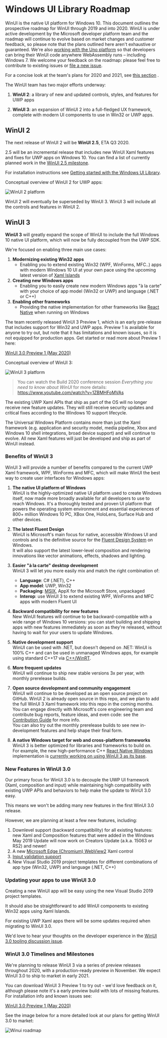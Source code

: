 # Windows UI Library Roadmap

WinUI is the native UI platform for Windows 10. This document outlines the prospective roadmap for WinUI through 2019 and into 2020. WinUI is under active development by the Microsoft developer platform team and the roadmap will continue to evolve based on market changes and customer feedback, so please note that the plans outlined here aren't exhaustive or guaranteed. We're also [working with the Uno platform](https://platform.uno/WinUI-on-Windows7-via-UnoPlatform/) so that developers can bring their WinUI code anywhere WebAssembly runs – including Windows 7. We welcome your feedback on the roadmap: please feel free to contribute to existing issues or [file a new issue](https://github.com/microsoft/microsoft-ui-xaml/issues).

For a concise look at the team's plans for 2020 and 2021, see [this section](###winui-3.0-timelines-and-milestones) .

The WinUI team has two major efforts underway:

1. **WinUI 2**: a library of new and updated controls, styles, and features for UWP apps

2. **WinUI 3**: an expansion of WinUI 2 into a full-fledged UX framework, complete with modern UI components to use in Win32 or UWP apps. 

## WinUI 2

The next release of WinUI 2 will be **WinUI 2.5**, ETA Q3 2020.

2.5 will be an incremental release that includes new WinUI Xaml features and fixes for UWP apps on Windows 10. You can find a list of currently planned work in the [WinUI 2.5 milestone](https://github.com/microsoft/microsoft-ui-xaml/milestone/10).

For installation instructions see [Getting started with the Windows UI Library](https://docs.microsoft.com/en-us/windows/apps/winui/winui2/getting-started).

Conceptual overview of WinUI 2 for UWP apps:

![WinUI 2 platform](roadmap_winui2.png)

WinUI 2 will eventually be superseded by WinUI 3. WinUI 3 will include all the controls and features in WinUI 2.

## WinUI 3

**WinUI 3** will greatly expand the scope of WinUI to include the full Windows 10 native UI platform, which will now be fully decoupled from the UWP SDK.

We're focused on enabling three main use cases:

1. **Modernizing existing Win32 apps**
    * Enabling you to extend existing Win32 (WPF, WinForms, MFC..) apps with modern Windows 10 UI at your own pace using the upcoming latest version of [Xaml Islands](https://docs.microsoft.com/windows/apps/desktop/modernize/xaml-islands)
2. **Creating new Windows apps**
    * Enabling you to easily create new modern Windows apps "à la carte" with your choice of app model (Win32 or UWP) and language (.NET or C++)
3. **Enabling other frameworks**
    * Providing the native implementation for other frameworks like [React Native](https://github.com/Microsoft/react-native-windows) when running on Windows

The team recently released WinUI 3 Preview 1, which is an early pre-release that includes support for Win32 and UWP apps. Preview 1 is available for anyone to try out, but note that it has limitations and known issues, so it is not equipped for production apps. Get started or read more about Preview 1 here: 

[WinUI 3.0 Preview 1 (May 2020)](https://docs.microsoft.com/windows/apps/winui/winui3/)

Conceptual overview of WinUI 3:

![WinUI 3 platform](roadmap_winui3.png)

> You can watch the Build 2020 conference session *Everything you need to know about WinUI* for more details:
https://www.youtube.com/watch?v=1ZBMHFoMVAs

The existing UWP Xaml APIs that ship as part of the OS will no longer receive new feature updates. They will still receive security updates and critical fixes according to the Windows 10 support lifecycle.

The Universal Windows Platform contains more than just the Xaml framework (e.g. application and security model, media pipeline, Xbox and Windows 10 shell integrations, broad device support) and will continue to evolve. All new Xaml features will just be developed and ship as part of WinUI instead.

### Benefits of WinUI 3

WinUI 3 will provide a number of benefits compared to the current UWP Xaml framework, WPF, WinForms and MFC, which will make WinUI the best way to create user interfaces for Windows apps:

1. **The native UI platform of Windows**  
WinUI is the highly-optimized native UI platform used to create Windows itself, now made more broadly available for all developers to use to reach Windows. It's a thoroughly tested and proven UI platform that powers the operating system environment and essential experiences of 800+ million Windows 10 PC, XBox One, HoloLens, Surface Hub and other devices.

2. **The latest Fluent Design**  
WinUI is Microsoft's main focus for native, accessible Windows UI and controls and is the definitive source for the [Fluent Design System](https://www.microsoft.com/design/fluent/) on Windows.  
It will also support the latest lower-level composition and rendering innovations like vector animations, effects, shadows and lighting.

3. **Easier "à la carte" desktop development**  
WinUI 3 will let you more easily mix and match the right combination of:
    * **Language**: C# (.NET), C++
    * **App model**: UWP, Win32
    * **Packaging**: [MSIX](https://docs.microsoft.com/windows/msix/), AppX for the Microsoft Store, unpackaged  
    * **Interop**: use WinUI 3 to extend existing WPF, WinForms and MFC apps with modern Fluent UI

4. **Backward compatibility for new features**  
New WinUI features will continue to be backward-compatible with a wide range of Windows 10 versions: you can start building and shipping apps with new features immediately as soon as they're released, without having to wait for your users to update Windows.

5. **Native development support**  
WinUI can be used with .NET, but doesn't depend on .NET: WinUI is 100% C++ and can be used in unmanaged Windows apps, for example using standard C++17 via [C++/WinRT](https://docs.microsoft.com/windows/uwp/cpp-and-winrt-apis/).

6. **More frequent updates**  
WinUI will continue to ship new stable versions 3x per year, with monthly prerelease builds.

7. **Open source development and community engagement**  
WinUI will continue to be developed as an open source project on GitHub. WinUI 2 is already open source in this repo, and we plan to add the full WinUI 3 Xaml framework into this repo in the coming months.  
You can engage directly with Microsoft's core engineering team and contribute bug reports, feature ideas, and even code: see the [Contribution Guide](../CONTRIBUTING.md) for more info.  
You can also try out the monthly prerelease builds to see new in-development features and help shape their final form.  

8. **A native Windows target for web and cross-platform frameworks**  
WinUI 3 is better optimized for libraries and frameworks to build on.  
For example, the new high-performance C++ [React Native Windows](https://github.com/Microsoft/react-native-windows) implementation is [currently working on using WinUI 3 as its base](https://microsoft.github.io/react-native-windows/docs/next/winui3).

### New Features in WinUI 3.0

Our primary focus for WinUI 3.0 is to decouple the UWP UI framework (Xaml, composition and input) while maintaining high compatibility with existing UWP APIs and behaviors to help make the update to WinUI 3.0 easy.

This means we won't be adding many new features in the first WinUI 3.0 release.

However, we are planning at least a few new features, including:

1. Downlevel support (backward compatibility) for all existing features: new Xaml and Composition features that were added in the Windows May 2019 Update will now work on Creators Update (a.k.a. 15063 or RS2) and newer!
2. A new [Microsoft Edge (Chromium) WebView2](https://docs.microsoft.com/microsoft-edge/hosting/webview2) Xaml control
3. [Input validation support](https://github.com/microsoft/microsoft-ui-xaml/issues/179)
4. New Visual Studio 2019 project templates for different combinations of app type (Win32, UWP) and language (.NET, C++)

### Updating your apps to use WinUI 3.0

Creating a new WinUI app will be easy using the new Visual Studio 2019 project templates.

It should also be straightforward to add WinUI components to existing Win32 apps using Xaml Islands.

For existing UWP Xaml apps there will be some updates required when migrating to WinUI 3.0.

We'd love to hear your thoughts on the developer experience in the [WinUI 3.0 tooling discussion issue](https://github.com/microsoft/microsoft-ui-xaml/issues/1045).

### WinUI 3.0 Timelines and Milestones

We're planning to release WinUI 3 via a series of preview releases throughout 2020, with a production-ready preview in November. We expect WinUI 3.0 to ship to market in early 2021. 

You can download WinUI 3 Preview 1 to try out - we'd love feedback on it, although please note it's a early preview build with lots of missing features. For installation info and known issues see:

[WinUI 3.0 Preview 1 (May 2020)](https://docs.microsoft.com/windows/apps/winui/winui3/)

See the image below for a more detailed look at our plans for getting WinUI 3.0 to market: 

![Winui roadmap](images/winui-roadmap-img.PNG)

